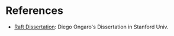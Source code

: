 # References

- [Raft Dissertation](https://github.com/ongardie/dissertation): Diego Ongaro's Dissertation in Stanford Univ.